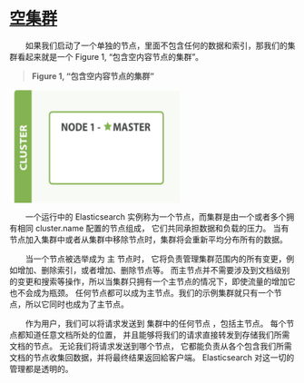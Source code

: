 # [空集群](01_empty_cluster.md)  
&emsp;&emsp;如果我们启动了一个单独的节点，里面不包含任何的数据和索引，那我们的集群看起来就是一个 
Figure 1, “包含空内容节点的集群”。  
>**Figure 1, “包含空内容节点的集群”**

<img src="./images/01_empty_node.png" width = "300" height = "200" 
alt="包含空内容节点的集群" align=center />

&emsp;&emsp;一个运行中的 Elasticsearch 实例称为一个节点，而集群是由一个或者多个拥有相同 cluster.name 配置的节点组成，
 它们共同承担数据和负载的压力。
当有节点加入集群中或者从集群中移除节点时，集群将会重新平均分布所有的数据。

&emsp;&emsp;当一个节点被选举成为 主 节点时， 它将负责管理集群范围内的所有变更，例如增加、删除索引，或者增加、删除节点等。
 而主节点并不需要涉及到文档级别的变更和搜索等操作，所以当集群只拥有一个主节点的情况下，即使流量的增加它也不会成为瓶颈。
  任何节点都可以成为主节点。我们的示例集群就只有一个节点，所以它同时也成为了主节点。

&emsp;&emsp;作为用户，我们可以将请求发送到 集群中的任何节点 ，包括主节点。 每个节点都知道任意文档所处的位置，
并且能够将我们的请求直接转发到存储我们所需文档的节点。 无论我们将请求发送到哪个节点，
它都能负责从各个包含我们所需文档的节点收集回数据，并将最终结果返回給客户端。 Elasticsearch 对这一切的管理都是透明的。